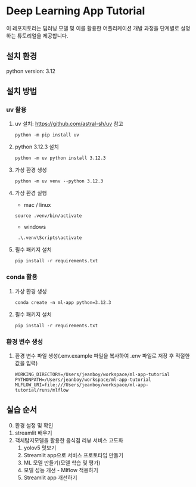 # Deep Learning App Tutorial
이 레포지토리는 딥러닝 모델 및 이를 활용한 어플리케이션 개발 과정을 단계별로 설명하는 튜토리얼을 제공합니다.

## 설치 환경
python version: 3.12

## 설치 방법
### uv 활용 
1. uv 설치: https://github.com/astral-sh/uv 참고
    ```
    python -m pip install uv
    ```
1. python 3.12.3 설치
    ```
    python -m uv python install 3.12.3
    ```
1. 가상 환경 생성
    ```
    python -m uv venv --python 3.12.3
    ```
    
1. 가상 환경 실행
    - mac / linux
    ```
    source .venv/bin/activate
    ```
    - windows
    ```
     .\.venv\Scripts\activate
    ```
1. 필수 패키지 설치
    ```
    pip install -r requirements.txt
    ```

### conda 활용
1. 가상 환경 생성
    ```
    conda create -n ml-app python=3.12.3
    ```
1. 필수 패키지 설치
    ```
    pip install -r requirements.txt
    ```

### 환경 변수 생성
1. 환경 변수 파일 생성(.env.example 파일을 복사하여 .env 파일로 저장 후 적절한 값을 입력)
    ```
    WORKING_DIRECTORY=/Users/jeanboy/workspace/ml-app-tutorial
    PYTHONPATH=/Users/jeanboy/workspace/ml-app-tutorial
    MLFLOW_URI=file:///Users/jeanboy/workspace/ml-app-tutorial/runs/mlflow
    ```

## 실습 순서
0. 환경 설정 및 확인
1. streamlit 배우기
1. 객체탐지모델을 활용한 음식점 리뷰 서비스 고도화
    1. yolov5 맛보기
    1. Streamlit app으로 서비스 프로토타입 만들기
    1. ML 모델 만들기(모델 학습 및 평가)
    1. 모델 성능 개선 - Mlflow 적용하기
    1. Streamlit app 개선하기